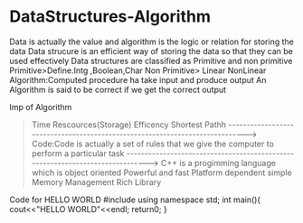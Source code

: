 # DataStructures-Algorithm
Data is actually the value and algorithm is the logic or relation for storing the data
Data strucure is an efficient way of storing the data so that they can be used effectively
Data structures are classified as Primitive and non primitive
Primitive>Define.Intg ,Boolean,Char
Non Primitive>
    Linear       NonLinear
Algorithm:Computed procedure ha take input and produce output
An Algorithm is said to be correct if we get the correct output
    
Imp of Algorithm
  >Time
  >Rescources(Storage)
  >Efficency
  >Shortest Pathh
----------------------------------------------------------------------------->
Code:Code is actually a set of rules that we give the computer to perform a particular task
------------------------------------------------------------------------------>
>C++ is a progimming language which is object oriented
>Powerful and fast
>Platform dependent
>simple
>Memory Management
>Rich Library

Code for HELLO WORLD
#include<iostream>
using namespace std;
int main(){
cout<<"HELLO WORLD"<<endl;
return0;
}


